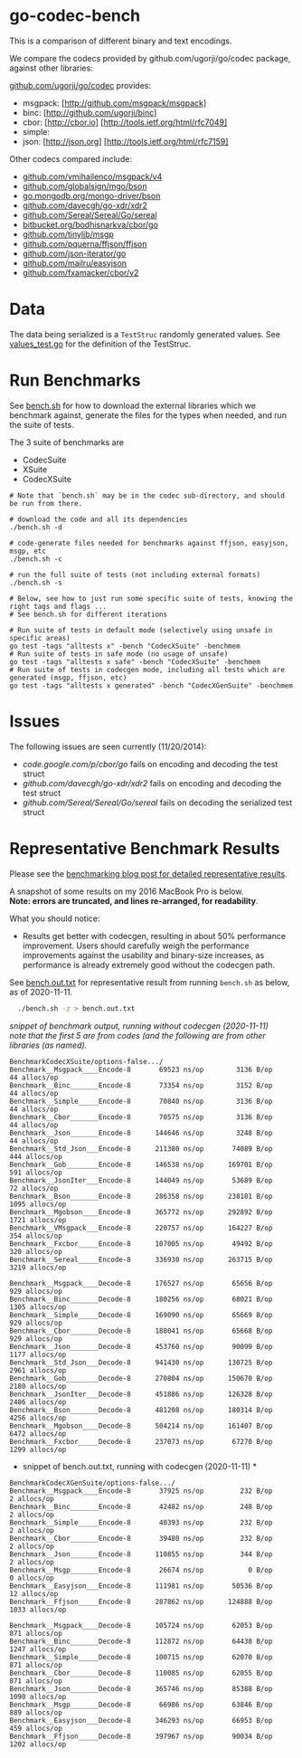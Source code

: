 # go-codec-bench

This is a comparison of different binary and text encodings.

We compare the codecs provided by github.com/ugorji/go/codec package,
against other libraries:

[github.com/ugorji/go/codec](http://github.com/ugorji/go) provides:

  - msgpack: [http://github.com/msgpack/msgpack] 
  - binc:    [http://github.com/ugorji/binc]
  - cbor:    [http://cbor.io] [http://tools.ietf.org/html/rfc7049]
  - simple: 
  - json:    [http://json.org] [http://tools.ietf.org/html/rfc7159] 

Other codecs compared include:

  - [github.com/vmihailenco/msgpack/v4](https://pkg.go.dev/github.com/vmihailenco/msgpack/v4)
  - [github.com/globalsign/mgo/bson](https://pkg.go.dev/github.com/globalsign/mgo/bson)
  - [go.mongodb.org/mongo-driver/bson](https://pkg.go.dev/go.mongodb.org/mongo-driver/bson)
  - [github.com/davecgh/go-xdr/xdr2](https://pkg.go.dev/github.com/davecgh/go-xdr/xdr2)
  - [github.com/Sereal/Sereal/Go/sereal](https://pkg.go.dev/github.com/Sereal/Sereal/Go/sereal)
  - [bitbucket.org/bodhisnarkva/cbor/go](https://pkg.go.dev/bitbucket.org/bodhisnarkva/cbor/go)
  - [github.com/tinylib/msgp](https://pkg.go.dev/github.com/tinylib/msgp)
  - [github.com/pquerna/ffjson/ffjson](https://pkg.go.dev/github.com/pquerna/ffjson/ffjson)
  - [github.com/json-iterator/go](https://pkg.go.dev/github.com/json-iterator/go)
  - [github.com/mailru/easyjson](https://pkg.go.dev/github.com/mailru/easyjson)
  - [github.com/fxamacker/cbor/v2](https://pkg.go.dev/github.com/fxamacker/cbor/v2)
  
# Data

The data being serialized is a `TestStruc` randomly generated values.
See [values_test.go](values_test.go) for the
definition of the TestStruc.

# Run Benchmarks

See [bench.sh](bench.sh)
for how to download the external libraries which we benchmark against,
generate the files for the types when needed, 
and run the suite of tests.

The 3 suite of benchmarks are

  - CodecSuite
  - XSuite
  - CodecXSuite

```
# Note that `bench.sh` may be in the codec sub-directory, and should be run from there.

# download the code and all its dependencies
./bench.sh -d

# code-generate files needed for benchmarks against ffjson, easyjson, msgp, etc
./bench.sh -c

# run the full suite of tests (not including external formats)
./bench.sh -s

# Below, see how to just run some specific suite of tests, knowing the right tags and flags ...
# See bench.sh for different iterations

# Run suite of tests in default mode (selectively using unsafe in specific areas)
go test -tags "alltests x" -bench "CodecXSuite" -benchmem 
# Run suite of tests in safe mode (no usage of unsafe)
go test -tags "alltests x safe" -bench "CodecXSuite" -benchmem 
# Run suite of tests in codecgen mode, including all tests which are generated (msgp, ffjson, etc)
go test -tags "alltests x generated" -bench "CodecXGenSuite" -benchmem 

```

# Issues

The following issues are seen currently (11/20/2014):

- _code.google.com/p/cbor/go_ fails on encoding and decoding the test struct
- _github.com/davecgh/go-xdr/xdr2_ fails on encoding and decoding the test struct
- _github.com/Sereal/Sereal/Go/sereal_ fails on decoding the serialized test struct

# Representative Benchmark Results

Please see the [benchmarking blog post for detailed representative results](http://ugorji.net/blog/benchmarking-serialization-in-go).

A snapshot of some results on my 2016 MacBook Pro is below.  
**Note: errors are truncated, and lines re-arranged, for readability**.

What you should notice:

- Results get better with codecgen, resulting in about 50% performance improvement.
  Users should carefully weigh the performance improvements against the 
  usability and binary-size increases, as performance is already extremely good 
  without the codecgen path.
  
See [bench.out.txt](bench.out.txt) for representative result from running `bench.sh` as below, as of 2020-11-11.
```sh
  ./bench.sh -z > bench.out.txt
```

*snippet of benchmark output, running without codecgen (2020-11-11)*  
*note that the first 5 are from codes (and the following are from other libraries (as named).*
```
BenchmarkCodecXSuite/options-false.../
Benchmark__Msgpack____Encode-8	     69523 ns/op	    3136 B/op	      44 allocs/op
Benchmark__Binc_______Encode-8	     73354 ns/op	    3152 B/op	      44 allocs/op
Benchmark__Simple_____Encode-8	     70840 ns/op	    3136 B/op	      44 allocs/op
Benchmark__Cbor_______Encode-8	     70575 ns/op	    3136 B/op	      44 allocs/op
Benchmark__Json_______Encode-8	    144646 ns/op	    3248 B/op	      44 allocs/op
Benchmark__Std_Json___Encode-8	    211380 ns/op	   74089 B/op	     444 allocs/op
Benchmark__Gob________Encode-8	    146538 ns/op	  169701 B/op	     591 allocs/op
Benchmark__JsonIter___Encode-8	    144049 ns/op	   53689 B/op	      72 allocs/op
Benchmark__Bson_______Encode-8	    286358 ns/op	  238101 B/op	    1095 allocs/op
Benchmark__Mgobson____Encode-8	    365772 ns/op	  292892 B/op	    1721 allocs/op
Benchmark__VMsgpack___Encode-8	    220757 ns/op	  164227 B/op	     354 allocs/op
Benchmark__Fxcbor_____Encode-8	    107005 ns/op	   49492 B/op	     320 allocs/op
Benchmark__Sereal_____Encode-8	    336930 ns/op	  263715 B/op	    3219 allocs/op

Benchmark__Msgpack____Decode-8	    176527 ns/op	   65656 B/op	     929 allocs/op
Benchmark__Binc_______Decode-8	    180256 ns/op	   68021 B/op	    1305 allocs/op
Benchmark__Simple_____Decode-8	    169090 ns/op	   65669 B/op	     929 allocs/op
Benchmark__Cbor_______Decode-8	    188041 ns/op	   65668 B/op	     929 allocs/op
Benchmark__Json_______Decode-8	    453760 ns/op	   90099 B/op	    1177 allocs/op
Benchmark__Std_Json___Decode-8	    941430 ns/op	  130725 B/op	    2961 allocs/op
Benchmark__Gob________Decode-8	    270804 ns/op	  150670 B/op	    2180 allocs/op
Benchmark__JsonIter___Decode-8	    451886 ns/op	  126328 B/op	    2486 allocs/op
Benchmark__Bson_______Decode-8	    481208 ns/op	  180314 B/op	    4256 allocs/op
Benchmark__Mgobson____Decode-8	    504214 ns/op	  161407 B/op	    6472 allocs/op
Benchmark__Fxcbor_____Decode-8	    237073 ns/op	   67270 B/op	    1299 allocs/op
```

* snippet of bench.out.txt, running with codecgen (2020-11-11) *
```
BenchmarkCodecXGenSuite/options-false.../
Benchmark__Msgpack____Encode-8	     37925 ns/op	     232 B/op	       2 allocs/op
Benchmark__Binc_______Encode-8	     42482 ns/op	     248 B/op	       2 allocs/op
Benchmark__Simple_____Encode-8	     40393 ns/op	     232 B/op	       2 allocs/op
Benchmark__Cbor_______Encode-8	     39480 ns/op	     232 B/op	       2 allocs/op
Benchmark__Json_______Encode-8	    110855 ns/op	     344 B/op	       2 allocs/op
Benchmark__Msgp_______Encode-8	     26674 ns/op	       0 B/op	       0 allocs/op
Benchmark__Easyjson___Encode-8	    111981 ns/op	   50536 B/op	      12 allocs/op
Benchmark__Ffjson_____Encode-8	    287862 ns/op	  124888 B/op	    1033 allocs/op

Benchmark__Msgpack____Decode-8	    105724 ns/op	   62053 B/op	     871 allocs/op
Benchmark__Binc_______Decode-8	    112872 ns/op	   64438 B/op	    1247 allocs/op
Benchmark__Simple_____Decode-8	    100715 ns/op	   62070 B/op	     871 allocs/op
Benchmark__Cbor_______Decode-8	    110085 ns/op	   62055 B/op	     871 allocs/op
Benchmark__Json_______Decode-8	    365746 ns/op	   85388 B/op	    1090 allocs/op
Benchmark__Msgp_______Decode-8	     66986 ns/op	   63846 B/op	     889 allocs/op
Benchmark__Easyjson___Decode-8	    346293 ns/op	   66953 B/op	     459 allocs/op
Benchmark__Ffjson_____Decode-8	    397967 ns/op	   90034 B/op	    1202 allocs/op
```
